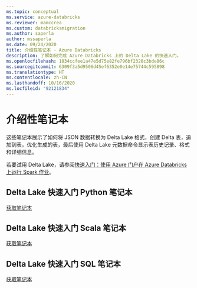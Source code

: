 ```yaml
---
ms.topic: conceptual
ms.service: azure-databricks
ms.reviewer: mamccrea
ms.custom: databricksmigration
ms.author: saperla
author: mssaperla
ms.date: 09/24/2020
title: 介绍性笔记本 - Azure Databricks
description: 了解如何完成 Azure Databricks 上的 Delta Lake 的快速入门。
ms.openlocfilehash: 1034ccfee1a47e5d75e82fe796bf2320c3bde86c
ms.sourcegitcommit: 6309f3a5d9506d45ef6352e0e14e75744c595898
ms.translationtype: HT
ms.contentlocale: zh-CN
ms.lasthandoff: 10/16/2020
ms.locfileid: "92121834"
---
```

# <a name="introductory-notebooks"></a>介绍性笔记本

这些笔记本展示了如何将 JSON 数据转换为 Delta Lake 格式，创建 Delta 表，追加到表，优化生成的表，最后使用 Delta Lake 元数据命令显示表历史记录、格式和详细信息。

若要试用 Delta Lake，请参阅[快速入门：使用 Azure 门户在 Azure Databricks 上运行 Spark 作业](/azure-databricks/quickstart-create-databricks-workspace-portal)。

## <a name="delta-lake-quickstart-python-notebook"></a>Delta Lake 快速入门 Python 笔记本

[获取笔记本](../_static/notebooks/delta/quickstart-python.html)

## <a name="delta-lake-quickstart-scala-notebook"></a>Delta Lake 快速入门 Scala 笔记本

[获取笔记本](../_static/notebooks/delta/quickstart-scala.html)

## <a name="delta-lake-quickstart-sql-notebook"></a>Delta Lake 快速入门 SQL 笔记本

[获取笔记本](../_static/notebooks/delta/quickstart-sql.html)